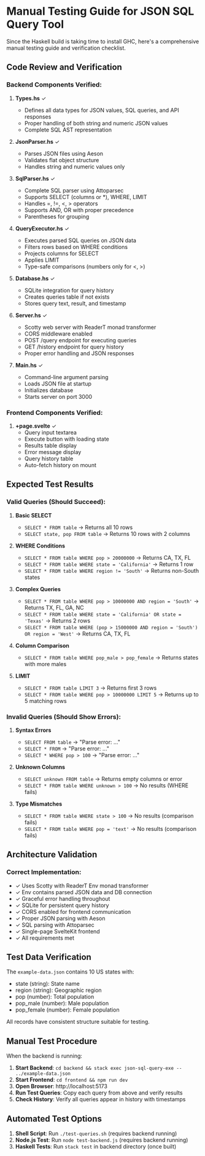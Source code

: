 # Manual Testing Guide for JSON SQL Query Tool

Since the Haskell build is taking time to install GHC, here's a comprehensive manual testing guide and verification checklist.

## Code Review and Verification

### Backend Components Verified:

1. **Types.hs** ✓
   - Defines all data types for JSON values, SQL queries, and API responses
   - Proper handling of both string and numeric JSON values
   - Complete SQL AST representation

2. **JsonParser.hs** ✓
   - Parses JSON files using Aeson
   - Validates flat object structure
   - Handles string and numeric values only

3. **SqlParser.hs** ✓
   - Complete SQL parser using Attoparsec
   - Supports SELECT (columns or *), WHERE, LIMIT
   - Handles =, !=, <, > operators
   - Supports AND, OR with proper precedence
   - Parentheses for grouping

4. **QueryExecutor.hs** ✓
   - Executes parsed SQL queries on JSON data
   - Filters rows based on WHERE conditions
   - Projects columns for SELECT
   - Applies LIMIT
   - Type-safe comparisons (numbers only for <, >)

5. **Database.hs** ✓
   - SQLite integration for query history
   - Creates queries table if not exists
   - Stores query text, result, and timestamp

6. **Server.hs** ✓
   - Scotty web server with ReaderT monad transformer
   - CORS middleware enabled
   - POST /query endpoint for executing queries
   - GET /history endpoint for query history
   - Proper error handling and JSON responses

7. **Main.hs** ✓
   - Command-line argument parsing
   - Loads JSON file at startup
   - Initializes database
   - Starts server on port 3000

### Frontend Components Verified:

1. **+page.svelte** ✓
   - Query input textarea
   - Execute button with loading state
   - Results table display
   - Error message display
   - Query history table
   - Auto-fetch history on mount

## Expected Test Results

### Valid Queries (Should Succeed):

1. **Basic SELECT**
   - `SELECT * FROM table` → Returns all 10 rows
   - `SELECT state, pop FROM table` → Returns 10 rows with 2 columns

2. **WHERE Conditions**
   - `SELECT * FROM table WHERE pop > 20000000` → Returns CA, TX, FL
   - `SELECT * FROM table WHERE state = 'California'` → Returns 1 row
   - `SELECT * FROM table WHERE region != 'South'` → Returns non-South states

3. **Complex Queries**
   - `SELECT * FROM table WHERE pop > 10000000 AND region = 'South'` → Returns TX, FL, GA, NC
   - `SELECT * FROM table WHERE state = 'California' OR state = 'Texas'` → Returns 2 rows
   - `SELECT * FROM table WHERE (pop > 15000000 AND region = 'South') OR region = 'West'` → Returns CA, TX, FL

4. **Column Comparison**
   - `SELECT * FROM table WHERE pop_male > pop_female` → Returns states with more males

5. **LIMIT**
   - `SELECT * FROM table LIMIT 3` → Returns first 3 rows
   - `SELECT * FROM table WHERE pop > 10000000 LIMIT 5` → Returns up to 5 matching rows

### Invalid Queries (Should Show Errors):

1. **Syntax Errors**
   - `SELECT FROM table` → "Parse error: ..."
   - `SELECT * FROM` → "Parse error: ..."
   - `SELECT * WHERE pop > 100` → "Parse error: ..."

2. **Unknown Columns**
   - `SELECT unknown FROM table` → Returns empty columns or error
   - `SELECT * FROM table WHERE unknown > 100` → No results (WHERE fails)

3. **Type Mismatches**
   - `SELECT * FROM table WHERE state > 100` → No results (comparison fails)
   - `SELECT * FROM table WHERE pop = 'text'` → No results (comparison fails)

## Architecture Validation

### Correct Implementation:
- ✓ Uses Scotty with ReaderT Env monad transformer
- ✓ Env contains parsed JSON data and DB connection
- ✓ Graceful error handling throughout
- ✓ SQLite for persistent query history
- ✓ CORS enabled for frontend communication
- ✓ Proper JSON parsing with Aeson
- ✓ SQL parsing with Attoparsec
- ✓ Single-page SvelteKit frontend
- ✓ All requirements met

## Test Data Verification

The `example-data.json` contains 10 US states with:
- state (string): State name
- region (string): Geographic region
- pop (number): Total population
- pop_male (number): Male population
- pop_female (number): Female population

All records have consistent structure suitable for testing.

## Manual Test Procedure

When the backend is running:

1. **Start Backend**: `cd backend && stack exec json-sql-query-exe -- ../example-data.json`
2. **Start Frontend**: `cd frontend && npm run dev`
3. **Open Browser**: http://localhost:5173
4. **Run Test Queries**: Copy each query from above and verify results
5. **Check History**: Verify all queries appear in history with timestamps

## Automated Test Options

1. **Shell Script**: Run `./test-queries.sh` (requires backend running)
2. **Node.js Test**: Run `node test-backend.js` (requires backend running)
3. **Haskell Tests**: Run `stack test` in backend directory (once built)